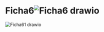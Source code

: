 # Ficha6![Ficha6 drawio](https://user-images.githubusercontent.com/97111715/158066874-3285b161-9ecf-4896-9b1b-e6c4450c9c40.png)
![Ficha61 drawio](https://user-images.githubusercontent.com/97111715/158066875-d415f6af-29c9-43d4-9937-bd1a06c021c8.png)
